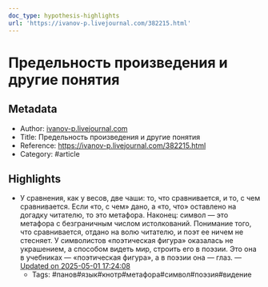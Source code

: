```yaml
---
doc_type: hypothesis-highlights
url: 'https://ivanov-p.livejournal.com/382215.html'
---
```

# Предельность произведения и другие понятия

## Metadata
- Author: [ivanov-p.livejournal.com]()
- Title: Предельность произведения и другие понятия
- Reference: https://ivanov-p.livejournal.com/382215.html
- Category: #article

## Highlights
- У сравнения, как у весов, две чаши: то, что сравнивается, и то, с чем сравнивается. Если «то, с чем» дано, а «то, что» оставлено на догадку читателю, то это метафора. Наконец: символ — это метафора с безграничным числом истолкований. Понимание того, что сравнивается, отдано на волю читателю, и поэт ее ничем не стесняет. У символистов «поэтическая фигура» оказалась не украшением, а способом видеть мир, строить его в поэзии. Это она в учебниках — «поэтическая фигура», а в поэзии она — глаз. — [Updated on 2025-05-01 17:24:08](https://hyp.is/8ZKBLCaXEfCvIc-PUdi20A/ivanov-p.livejournal.com/382215.html)
   - Tags: #панов#язык#кнотр#метафора#символ#поэзия#видение
